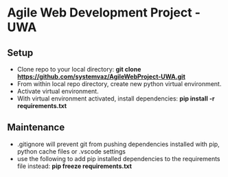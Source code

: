 # Agile Web Development Project - UWA

## Setup
  * Clone repo to your local directory: **git clone https://github.com/systemvaz/AgileWebProject-UWA.git**
  * From within local repo directory, create new python virtual environment.
  * Activate virtual environment.
  * With virtual environment activated, install dependencies: **pip install -r requirements.txt**

## Maintenance
  * .gitignore will prevent git from pushing dependencies installed with pip, python cache files or .vscode settings
  * use the following to add pip installed dependencies to the requirements file instead: **pip freeze requirements.txt**